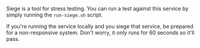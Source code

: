 Siege is a tool for stress testing. You can run a test against this service by simply running the `run-siege.sh` script.

If you're running the service locally and you siege that service, be prepared for a non-responsive system. Don't worry, it only runs for 60 seconds so it'll pass.

